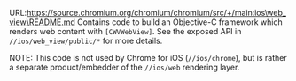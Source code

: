 URL:https://source.chromium.org/chromium/chromium/src/+/main:ios\web_view\README.md
Contains code to build an Objective-C framework which renders web content with
`[CWVWebView]`. See the exposed API in `//ios/web_view/public/*` for more
details.

NOTE: This code is not used by Chrome for iOS (`//ios/chrome`), but is rather
a separate product/embedder of the `//ios/web` rendering layer.

[CWVWebView]: public/cwv_web_view.h